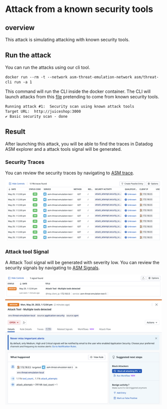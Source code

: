 # Attack from a known security tools

## overview
This attack is simulating attacking with known security tools.


## Run the attack
You can run the attacks using our cli tool.

```shell
docker run --rm -t --network asm-threat-emulation-network asm/threat-cli run -a 1
```

This command will run the CLI inside the docker container. The CLI will launch attacks from this [file](./../cli/attacks/generic-payloads.txt) pretending to come from known security tools.

```shell
Running attack #1:  Security scan using known attack tools
Target URL:  http://juiceshop:3000
✔ Basic security scan - done
```

## Result
After launching this attack, you will be able to find the traces in Datadog ASM explorer and a attack tools signal will be generated.

### Security Traces
You can review the security traces by navigating to [ASM trace](https://app.datadoghq.com/security/appsec/traces).

![Security Traces](./imgs/attack-tools-traces.png "Security Traces")


### Attack tool Signal
A Attack Tool signal will be generated with severity low. You can review the security signals by navigating to [ASM Signals](https://app.datadoghq.com/security?query=%40workflow.rule.type%3A%22Application%20Security%22&column=time&order=desc&product=appsec&view=signal).



![Security Signal](./imgs/attack-tools-signal-1.png "Security Signal")
![Security Signal](./imgs/attack-tools-signal-2.png "Security Signal")